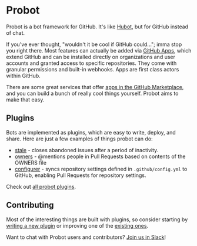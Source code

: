 # Probot

Probot is a bot framework for GitHub. It's like [Hubot](https://hubot.github.com/), but for GitHub instead of chat.

If you've ever thought, "wouldn't it be cool if GitHub could…"; imma stop you right there. Most features can actually be added via [GitHub Apps](https://developer.github.com/apps/), which extend GitHub and can be installed directly on organizations and user accounts and granted access to specific repositories. They come with granular permissions and built-in webhooks. Apps are first class actors within GitHub.

There are some great services that offer [apps in the GitHub Marketplace](https://github.com/marketplace), and you can build a bunch of really cool things yourself. Probot aims to make that easy.

## Plugins

Bots are implemented as plugins, which are easy to write, deploy, and share. Here are just a few examples of things probot can do:

- [stale](https://github.com/probot/stale) - closes abandoned issues after a period of inactivity.
- [owners](https://github.com/probot/owners) - @mentions people in Pull Requests based on contents of the OWNERS file
- [configurer](https://github.com/probot/configurer) - syncs repository settings defined in `.github/config.yml` to GitHub, enabling Pull Requests for repository settings.

Check out [all probot plugins](https://github.com/search?q=topic%3Aprobot-plugin&type=Repositories).

## Contributing

Most of the interesting things are built with plugins, so consider starting by [writing a new plugin](docs/plugins.md) or improving one of the [existing ones](https://github.com/search?q=topic%3Aprobot-plugin&type=Repositories).

Want to chat with Probot users and contributors? [Join us in Slack](https://probot-slackin.herokuapp.com/)!
